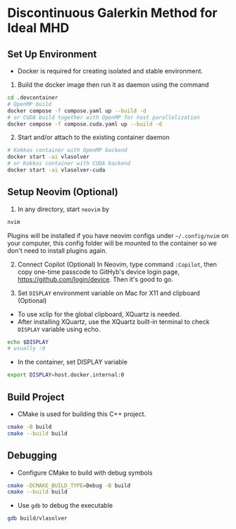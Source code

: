 # Discontinuous Galerkin Method for Ideal MHD

## Set Up Environment

- Docker is required for creating isolated and stable environment.

1. Build the docker image then run it as daemon using the command

```bash
cd .devcontainer
# OpenMP build
docker compose -f compose.yaml up --build -d
# or CUDA build together with OpenMP for host parallelization
docker compose -f compose.cuda.yaml up --build -d
```

2. Start and/or attach to the existing container daemon

```bash
# Kokkos container with OpenMP backend
docker start -ai vlasolver
# or Kokkos container with CUDA backend
docker start -ai vlasolver-cuda
```

## Setup Neovim (Optional)

1. In any directory, start `neovim` by

```bash
nvim
```

Plugins will be installed if you have neovim configs under `~/.config/nvim` on your computer, this config folder will be mounted to the container so we don't need to install plugins again.

2. Connect Copilot (Optional)
   In Neovim, type command `:Copilot`, then copy one-time passcode to GitHyb's device login page, https://github.com/login/device. Then it's good to go.

3. Set `DISPLAY` environment variable on Mac for X11 and clipboard (Optional)

- To use xclip for the global clipboard, XQuartz is needed.
- After installing XQuartz, use the XQuartz built-in terminal to check `DISPLAY` variable using echo.

```bash
echo $DISPLAY
# usually :0
```

- In the container, set DISPLAY variable

```bash
export DISPLAY=host.docker.internal:0
```

## Build Project

- CMake is used for building this C++ project.

```bash
cmake -B build
cmake --build build
```

## Debugging

- Configure CMake to build with debug symbols

```bash
cmake -DCMAKE_BUILD_TYPE=Debug -B build
cmake --build build
```

- Use `gdb` to debug the executable

```bash
gdb build/vlasolver
```
